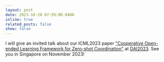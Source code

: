 ```yaml
---
layout: post
date: 2023-10-20 07:59:00-0400
inline: true
related_posts: false
show: false
---
```


I will give an invited talk about our ICML2023 paper ["Cooperative Open-ended Learning Framework for Zero-shot Coordination"](https://proceedings.mlr.press/v202/li23au.html) at [DAI2023](http://www.adai.ai/dai/2023/index.html). See you in Singapore on November 2023!
